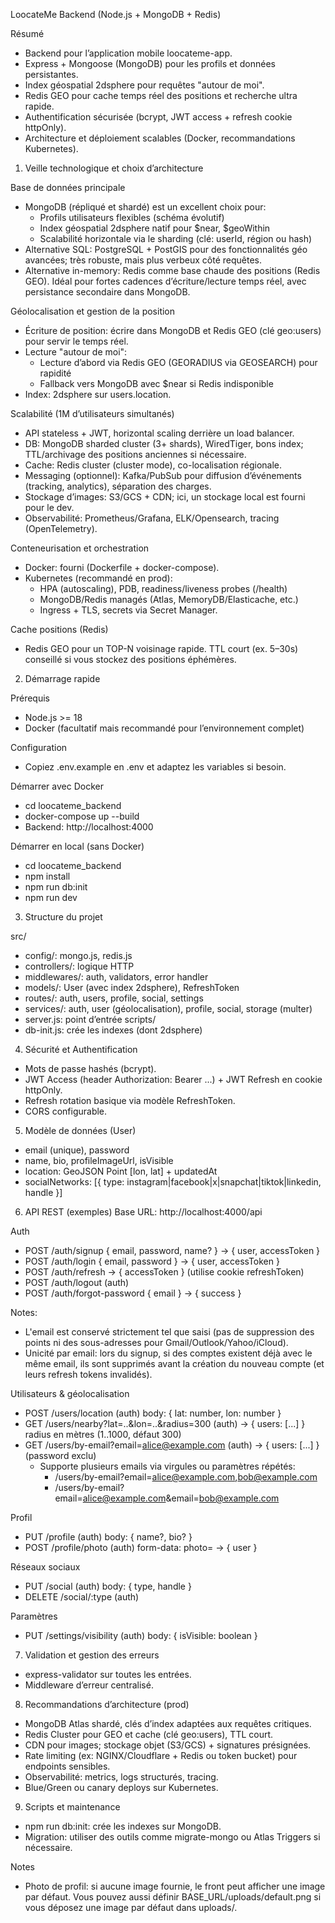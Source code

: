 LoocateMe Backend (Node.js + MongoDB + Redis)

Résumé
- Backend pour l’application mobile loocateme-app.
- Express + Mongoose (MongoDB) pour les profils et données persistantes.
- Index géospatial 2dsphere pour requêtes "autour de moi".
- Redis GEO pour cache temps réel des positions et recherche ultra rapide.
- Authentification sécurisée (bcrypt, JWT access + refresh cookie httpOnly).
- Architecture et déploiement scalables (Docker, recommandations Kubernetes).

1) Veille technologique et choix d’architecture

Base de données principale
- MongoDB (répliqué et shardé) est un excellent choix pour:
  - Profils utilisateurs flexibles (schéma évolutif)
  - Index géospatial 2dsphere natif pour $near, $geoWithin
  - Scalabilité horizontale via le sharding (clé: userId, région ou hash)
- Alternative SQL: PostgreSQL + PostGIS pour des fonctionnalités géo avancées; très robuste, mais plus verbeux côté requêtes. 
- Alternative in-memory: Redis comme base chaude des positions (Redis GEO). Idéal pour fortes cadences d’écriture/lecture temps réel, avec persistance secondaire dans MongoDB.

Géolocalisation et gestion de la position
- Écriture de position: écrire dans MongoDB et Redis GEO (clé geo:users) pour servir le temps réel.
- Lecture "autour de moi":
  - Lecture d’abord via Redis GEO (GEORADIUS via GEOSEARCH) pour rapidité
  - Fallback vers MongoDB avec $near si Redis indisponible
- Index: 2dsphere sur users.location.

Scalabilité (1M d’utilisateurs simultanés)
- API stateless + JWT, horizontal scaling derrière un load balancer.
- DB: MongoDB sharded cluster (3+ shards), WiredTiger, bons index; TTL/archivage des positions anciennes si nécessaire.
- Cache: Redis cluster (cluster mode), co-localisation régionale.
- Messaging (optionnel): Kafka/PubSub pour diffusion d’événements (tracking, analytics), séparation des charges.
- Stockage d’images: S3/GCS + CDN; ici, un stockage local est fourni pour le dev.
- Observabilité: Prometheus/Grafana, ELK/Opensearch, tracing (OpenTelemetry).

Conteneurisation et orchestration
- Docker: fourni (Dockerfile + docker-compose).
- Kubernetes (recommandé en prod):
  - HPA (autoscaling), PDB, readiness/liveness probes (/health)
  - MongoDB/Redis managés (Atlas, MemoryDB/Elasticache, etc.)
  - Ingress + TLS, secrets via Secret Manager.

Cache positions (Redis)
- Redis GEO pour un TOP-N voisinage rapide. TTL court (ex. 5–30s) conseillé si vous stockez des positions éphémères.

2) Démarrage rapide

Prérequis
- Node.js >= 18
- Docker (facultatif mais recommandé pour l’environnement complet)

Configuration
- Copiez .env.example en .env et adaptez les variables si besoin.

Démarrer avec Docker
- cd loocateme_backend
- docker-compose up --build
- Backend: http://localhost:4000

Démarrer en local (sans Docker)
- cd loocateme_backend
- npm install
- npm run db:init
- npm run dev

3) Structure du projet

src/
- config/: mongo.js, redis.js
- controllers/: logique HTTP
- middlewares/: auth, validators, error handler
- models/: User (avec index 2dsphere), RefreshToken
- routes/: auth, users, profile, social, settings
- services/: auth, user (géolocalisation), profile, social, storage (multer)
- server.js: point d’entrée
scripts/
- db-init.js: crée les indexes (dont 2dsphere)

4) Sécurité et Authentification
- Mots de passe hashés (bcrypt).
- JWT Access (header Authorization: Bearer ...) + JWT Refresh en cookie httpOnly.
- Refresh rotation basique via modèle RefreshToken.
- CORS configurable.

5) Modèle de données (User)
- email (unique), password
- name, bio, profileImageUrl, isVisible
- location: GeoJSON Point [lon, lat] + updatedAt
- socialNetworks: [{ type: instagram|facebook|x|snapchat|tiktok|linkedin, handle }]

6) API REST (exemples)
Base URL: http://localhost:4000/api

Auth
- POST /auth/signup { email, password, name? } -> { user, accessToken }
- POST /auth/login { email, password } -> { user, accessToken }
- POST /auth/refresh -> { accessToken } (utilise cookie refreshToken)
- POST /auth/logout (auth)
- POST /auth/forgot-password { email } -> { success }

Notes:
- L'email est conservé strictement tel que saisi (pas de suppression des points ni des sous-adresses pour Gmail/Outlook/Yahoo/iCloud).
- Unicité par email: lors du signup, si des comptes existent déjà avec le même email, ils sont supprimés avant la création du nouveau compte (et leurs refresh tokens invalidés).

Utilisateurs & géolocalisation
- POST /users/location (auth)
  body: { lat: number, lon: number }
- GET /users/nearby?lat=..&lon=..&radius=300 (auth) -> { users: [...] }
  radius en mètres (1..1000, défaut 300)
- GET /users/by-email?email=alice@example.com (auth) -> { users: [...] } (password exclu)
  - Supporte plusieurs emails via virgules ou paramètres répétés:
    - /users/by-email?email=alice@example.com,bob@example.com
    - /users/by-email?email=alice@example.com&email=bob@example.com

Profil
- PUT /profile (auth) body: { name?, bio? }
- POST /profile/photo (auth) form-data: photo=<fichier> -> { user }

Réseaux sociaux
- PUT /social (auth) body: { type, handle }
- DELETE /social/:type (auth)

Paramètres
- PUT /settings/visibility (auth) body: { isVisible: boolean }

7) Validation et gestion des erreurs
- express-validator sur toutes les entrées.
- Middleware d’erreur centralisé.

8) Recommandations d’architecture (prod)
- MongoDB Atlas shardé, clés d’index adaptées aux requêtes critiques.
- Redis Cluster pour GEO et cache (clé geo:users), TTL court.
- CDN pour images; stockage objet (S3/GCS) + signatures présignées.
- Rate limiting (ex: NGINX/Cloudflare + Redis ou token bucket) pour endpoints sensibles.
- Observabilité: metrics, logs structurés, tracing.
- Blue/Green ou canary deploys sur Kubernetes.

9) Scripts et maintenance
- npm run db:init: crée les indexes sur MongoDB.
- Migration: utiliser des outils comme migrate-mongo ou Atlas Triggers si nécessaire.

Notes
- Photo de profil: si aucune image fournie, le front peut afficher une image par défaut. Vous pouvez aussi définir BASE_URL/uploads/default.png si vous déposez une image par défaut dans uploads/.
